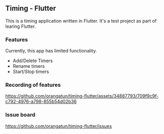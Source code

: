 ## Timing - Flutter

This is a timing application written in Flutter.
It's a test project as part of learing Flutter.

### Features

Currently, this app has limited functionality.

- Add/Delete Timers
- Rename timers
- Start/Stop timers

### Recording of features

https://github.com/orangatun/timing-flutter/assets/34887793/709f9c9f-c792-4976-a798-855b54d02b36

### Issue board

https://github.com/orangatun/timing-flutter/issues
